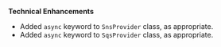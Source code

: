 **Technical Enhancements**

* Added `async` keyword to `SnsProvider` class, as appropriate.
* Added `async` keyword to `SqsProvider` class, as appropriate.
